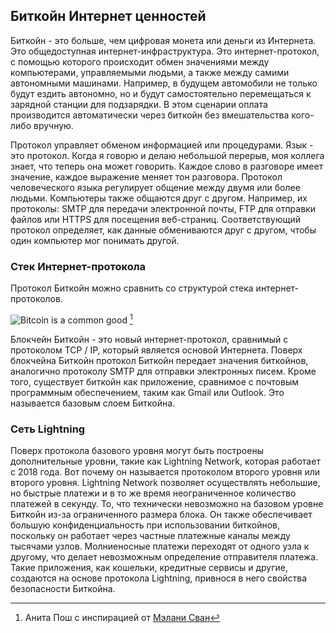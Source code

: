 ## Биткойн Интернет ценностей

Биткойн - это больше, чем цифровая монета или деньги из Интернета. Это общедоступная интернет-инфраструктура. Это интернет-протокол, с помощью которого происходит обмен значениями между компьютерами, управляемыми людьми, а также между самими автономными машинами. Например, в будущем автомобили не только будут ездить автономно, но и будут самостоятельно перемещаться к зарядной станции для подзарядки. В этом сценарии оплата производится автоматически через биткойн без вмешательства кого-либо вручную.

Протокол управляет обменом информацией или процедурами. Язык - это протокол. Когда я говорю и делаю небольшой перерыв, моя коллега знает, что теперь она может говорить. Каждое слово в разговоре имеет значение, каждое выражение меняет тон разговора. Протокол человеческого языка регулирует общение между двумя или более людьми. Компьютеры также общаются друг с другом. Например, их протоколы: SMTP для передачи электронной почты, FTP для отправки файлов или HTTPS для посещения веб-страниц. Соответствующий протокол определяет, как данные обмениваются друг с другом, чтобы один компьютер мог понимать другой.

### Стек Интернет-протокола
Протокол Биткойн можно сравнить со структурой стека интернет-протоколов.

![Bitcoin is a common good](assets/_Bitcoin-protocol.png) [^23]

Блокчейн Биткойн - это новый интернет-протокол, сравнимый с протоколом TCP / IP, который является основой Интернета. Поверх блокчейна Биткойн протокол Биткойн передает значения биткойнов, аналогично протоколу SMTP для отправки электронных писем. Кроме того, существует биткойн как приложение, сравнимое с почтовым программным обеспечением, таким как Gmail или Outlook. Это называется базовым слоем Биткойна.

### Сеть Lightning

Поверх протокола базового уровня могут быть построены дополнительные уровни, такие как Lightning Network, которая работает с 2018 года. Вот почему он называется протоколом второго уровня или второго уровня. Lightning Network позволяет осуществлять небольшие, но быстрые платежи и в то же время неограниченное количество платежей в секунду. То, что технически невозможно на базовом уровне Биткойн из-за ограниченного размера блока. Он также обеспечивает большую конфиденциальность при использовании биткойнов, поскольку он работает через частные платежные каналы между тысячами узлов. Молниеносные платежи переходят от одного узла к другому, что делает невозможным определение отправителя платежа. Такие приложения, как кошельки, кредитные сервисы и другие, создаются на основе протокола Lightning, привнося в него свойства безопасности Биткойна.

[^23]: Анита Пош с инспирацией от [Мэлани Сван](https://www.slideshare.net/lablogga/bitcoin-and-blockchain-explained-cryptocitizen-smartnetwork-trust)
